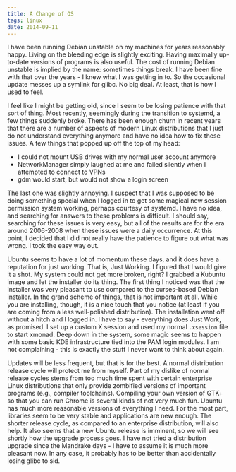 ```yaml
---
title: A Change of OS
tags: linux
date: 2014-09-11
---
```


I have been running Debian unstable on my machines for years reasonably happy.  Living on the bleeding edge is slightly exciting.  Having maximally up-to-date versions of programs is also useful.  The cost of running Debian unstable is implied by the name: sometimes things break.  I have been fine with that over the years - I knew what I was getting in to.  So the occasional update messes up a symlink for glibc.  No big deal.  At least, that is how I used to feel.

I feel like I might be getting old, since I seem to be losing patience with that sort of thing.  Most recently, seemingly during the transition to systemd, a few things suddenly broke.  There has been enough churn in recent years that there are a number of aspects of modern Linux distributions that I just do not understand everything anymore and have no idea how to fix these issues.  A few things that popped up off the top of my head:

 * I could not mount USB drives with my normal user account anymore
 * NetworkManager simply laughed at me and failed silently when I attempted to connect to VPNs
 * gdm would start, but would not show a login screen

The last one was slightly annoying.  I suspect that I was supposed to be doing something special when I logged in to get some magical new session permission system working, perhaps courtesy of systemd.  I have no idea, and searching for answers to these problems is difficult.  I should say, searching for these issues is very easy, but all of the results are for the era around 2006-2008 when these issues were a daily occurrence.  At this point, I decided that I did not really have the patience to figure out what was wrong.  I took the easy way out.

Ubuntu seems to have a lot of momentum these days, and it does have a reputation for just working.  That is, Just Working.  I figured that I would give it a shot.  My system could not get more broken, right?  I grabbed a Kubuntu image and let the installer do its thing.  The first thing I noticed was that the installer was very pleasant to use compared to the curses-based Debian installer.  In the grand scheme of things, that is not important at all.  While you are installing, though, it is a nice touch that you notice (at least if you are coming from a less well-polished distribution).  The installation went off without a hitch and I logged in.  I have to say - everything does Just Work, as promised.  I set up a custom X session and used my normal `.xsession` file to start xmonad.  Deep down in the system, some magic seems to happen with some basic KDE infrastructure tied into the PAM login modules.  I am not complaining - this is exactly the stuff I never want to think about again.

Updates will be less frequent, but that is for the best.  A normal distribution release cycle will protect me from myself.  Part of my dislike of normal release cycles stems from too much time spent with certain enterprise Linux distributions that only provide zombified versions of important programs (e.g., compiler toolchains).  Compiling your own version of GTK+ so that you can run Chrome is several kinds of not very much fun.  Ubuntu has much more reasonable versions of everything I need.  For the most part, libraries seem to be very stable and applications are new enough.  The shorter release cycle, as compared to an enterprise distribution, will also help.  It also seems that a new Ubuntu release is imminent, so we will see shortly how the upgrade process goes.  I have not tried a distribution upgrade since the Mandrake days - I have to assume it is much more pleasant now.  In any case, it probably has to be better than accidentally losing glibc to sid.
